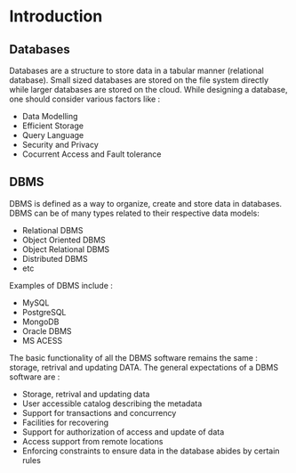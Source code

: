 # Introduction

## Databases

Databases are a structure to store data in a tabular manner (relational database). Small sized databases are stored on the file system directly while larger databases are stored on the cloud. While designing a database, one should consider various factors like :

- Data Modelling
- Efficient Storage
- Query Language
- Security and Privacy
- Cocurrent Access and Fault tolerance

## DBMS

DBMS is defined as a way to organize, create and store data in databases. DBMS can be of many types related to their respective data models:

- Relational DBMS
- Object Oriented DBMS
- Object Relational DBMS
- Distributed DBMS
- etc

Examples of DBMS include :

- MySQL
- PostgreSQL
- MongoDB
- Oracle DBMS
- MS ACESS

The basic functionality of all the DBMS software remains the same : storage, retrival and updating DATA. The general expectations of a DBMS software are :

- Storage, retrival and updating data
- User accessible catalog describing the metadata
- Support for transactions and concurrency
- Facilities for recovering
- Support for authorization of access and update of data
- Access support from remote locations
- Enforcing constraints to ensure data in the database abides by certain rules
